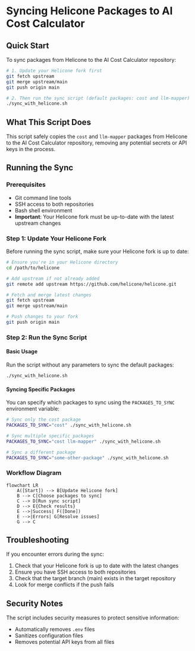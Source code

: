 # Syncing Helicone Packages to AI Cost Calculator

## Quick Start

To sync packages from Helicone to the AI Cost Calculator repository:

```bash
# 1. Update your Helicone fork first
git fetch upstream
git merge upstream/main
git push origin main

# 2. Then run the sync script (default packages: cost and llm-mapper)
./sync_with_helicone.sh
```

## What This Script Does

This script safely copies the `cost` and `llm-mapper` packages from Helicone to the AI Cost Calculator repository, removing any potential secrets or API keys in the process.

## Running the Sync

### Prerequisites

- Git command line tools
- SSH access to both repositories
- Bash shell environment
- **Important**: Your Helicone fork must be up-to-date with the latest upstream changes

### Step 1: Update Your Helicone Fork

Before running the sync script, make sure your Helicone fork is up to date:

```bash
# Ensure you're in your Helicone directory
cd /path/to/helicone

# Add upstream if not already added
git remote add upstream https://github.com/helicone/helicone.git

# Fetch and merge latest changes
git fetch upstream
git merge upstream/main

# Push changes to your fork
git push origin main
```

### Step 2: Run the Sync Script

#### Basic Usage

Run the script without any parameters to sync the default packages:

```bash
./sync_with_helicone.sh
```

#### Syncing Specific Packages

You can specify which packages to sync using the `PACKAGES_TO_SYNC` environment variable:

```bash
# Sync only the cost package
PACKAGES_TO_SYNC="cost" ./sync_with_helicone.sh

# Sync multiple specific packages
PACKAGES_TO_SYNC="cost llm-mapper" ./sync_with_helicone.sh

# Sync a different package
PACKAGES_TO_SYNC="some-other-package" ./sync_with_helicone.sh
```

### Workflow Diagram

```mermaid
flowchart LR
    A([Start]) --> B[Update Helicone fork]
    B --> C[Choose packages to sync]
    C --> D[Run sync script]
    D --> E{Check results}
    E -->|Success| F([Done])
    E -->|Errors| G[Resolve issues]
    G --> C
```

## Troubleshooting

If you encounter errors during the sync:

1. Check that your Helicone fork is up to date with the latest changes
2. Ensure you have SSH access to both repositories
3. Check that the target branch (main) exists in the target repository
4. Look for merge conflicts if the push fails

## Security Notes

The script includes security measures to protect sensitive information:
- Automatically removes `.env` files
- Sanitizes configuration files
- Removes potential API keys from all files
